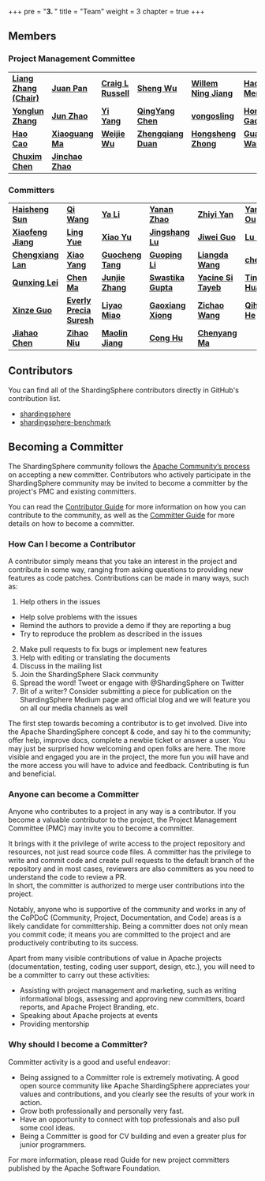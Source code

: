 +++
pre = "<b>3. </b>"
title = "Team"
weight = 3
chapter = true
+++

## Members

### Project Management Committee

<table style="table-layout:fixed">
    <tr>
        <td>
            <a href="https://github.com/terrymanu" target="_blank">
               <b>Liang Zhang (Chair)</b>
            </a>
        </td>
        <td>
            <a href="https://github.com/tristaZero" target="_blank">
                <b>Juan Pan</b>
            </a>
        </td>
        <td>
            <a href="https://github.com/craiglrussell" target="_blank">
                <b>Craig L Russell</b>
            </a>
        </td>
        <td>
            <a href="https://github.com/wu-sheng" target="_blank">
                <b>Sheng Wu</b>
            </a>
        </td>
        <td>
            <a href="https://github.com/WillemJiang" target="_blank">
                <b>Willem Ning Jiang</b>
            </a>
        </td>
        <td>
            <a href="https://github.com/menghaoranss" target="_blank">
                <b>Haoran Meng</b>
            </a>
        </td>
        <td>
            <a href="https://github.com/kimmking" target="_blank">
                <b>Kimm King</b>
            </a>
        </td>
    </tr>
    <tr>
        <td>
            <a href="https://github.com/tuohai666" target="_blank">
                <b>Yonglun Zhang</b>
            </a>
        </td>
        <td>
            <a href="https://github.com/cherrylzhao" target="_blank">
                <b>Jun Zhao</b>
            </a>
        </td>
        <td>
            <a href="https://github.com/KomachiSion" target="_blank">
                <b>Yi Yang</b>
            </a>
        </td>
        <td>
            <a href="https://github.com/beckhampu" target="_blank">
                <b>QingYang Chen</b>
            </a>
        </td>
        <td>
            <a href="https://github.com/vongosling" target="_blank">
                <b>vongosling</b>
            </a>
        </td>
        <td>
            <a href="https://github.com/hanahmily" target="_blank">
                <b>Hongtao Gao</b>
            </a>
        </td>
        <td>
            <a href="https://github.com/codefairy08" target="_blank">
                <b>Hongjun Du</b>
            </a>
        </td>
    </tr>
    <tr>
        <td>
            <a href="https://github.com/haocao" target="_blank">
                <b>Hao Cao</b>
            </a>
        </td>
        <td>
            <a href="https://github.com/maxiaoguang64" target="_blank">
                <b>Xiaoguang Ma</b>
            </a>
        </td>
        <td>
            <a href="https://github.com/TeslaCN" target="_blank">
                <b>Weijie Wu</b>
            </a>
        </td>
        <td>
            <a href="https://github.com/strongduanmu" target="_blank">
                <b>Zhengqiang Duan</b>
            </a>
        </td>
        <td>
            <a href="https://github.com/sandynz" target="_blank">
                <b>Hongsheng Zhong</b>
            </a>
        </td>
        <td>
            <a href="https://github.com/wgy8283335" target="_blank">
                <b>Guangyuan Wang</b>
            </a>
        </td>
        <td>
            <a href="https://github.com/RaigorJiang" target="_blank">
                <b>Longtao Jiang</b>
            </a>
        </td>
    </tr>
    <tr>
        <td>
            <a href="https://github.com/tuichenchuxin" target="_blank">
                <b>Chuxim Chen</b>
            </a>
        </td>
        <td>
            <a href="https://github.com/zhaojinchao95" target="_blank">
                <b>Jinchao Zhao</b>
            </a>
        </td>
    </tr>
</table>

### Committers

<table style="table-layout:fixed">
    <tr>
        <td>
            <a href="https://github.com/sunbufu" target="_blank">
                <b>Haisheng Sun</b>
            </a>
        </td>
        <td>
            <a href="https://github.com/wqzwh" target="_blank">
                <b>Qi Wang</b>
            </a>
        </td>
        <td>
            <a href="https://github.com/betterjava" target="_blank">
                <b>Ya Li</b>
            </a>
        </td>
        <td>
            <a href="https://github.com/nancyzrh" target="_blank">
                <b>Yanan Zhao</b>
            </a>
        </td>
        <td>
            <a href="https://github.com/yanyzy" target="_blank">
                <b>Zhiyi Yan</b>
            </a>
        </td>
        <td>
            <a href="https://github.com/avalon566" target="_blank">
                <b>YangWen Ou</b>
            </a>
        </td>
        <td>
            <a href="https://github.com/dongzl" target="_blank">
                <b>Zonglei Dong</b>
            </a>
        </td>
    </tr>
    <tr>
        <td>
            <a href="https://github.com/SteNicholas" target="_blank">
                <b>Xiaofeng Jiang</b>
            </a>
        </td>
        <td>
            <a href="https://github.com/yue530tom" target="_blank">
                <b>Ling Yue</b>
            </a>
        </td>
        <td>
            <a href="https://github.com/yu199195" target="_blank">
                <b>Xiao Yu</b>
            </a>
        </td>
        <td>
            <a href="https://github.com/jingshanglu" target="_blank">
                <b>Jingshang Lu</b>
            </a>
        </td>
        <td>
            <a href="https://github.com/Technoboy-" target="_blank">
                <b>Jiwei Guo</b>
            </a>
        </td>
        <td>
            <a href="https://github.com/Lucas-307" target="_blank">
                <b>Lu Qiu</b>
            </a>
        </td>
        <td>
            <a href="https://github.com/ThanoshanMV" target="_blank">
                <b>Thanoshan MV</b>
            </a>
        </td>
    </tr>
    <tr>
        <td>
            <a href="https://github.com/lanchengx" target="_blank">
                <b>Chengxiang Lan</b>
            </a>
        </td>
        <td>
            <a href="https://github.com/yx9o" target="_blank">
                <b>Xiao Yang</b>
            </a>
        </td>
        <td>
            <a href="https://github.com/totalo" target="_blank">
                <b>Guocheng Tang</b>
            </a>
        </td>
        <td>
            <a href="https://github.com/LeeGuoPing" target="_blank">
                <b>Guoping Li</b>
            </a>
        </td>
         <td>
            <a href="https://github.com/Liangda-w" target="_blank">
                <b>Liangda Wang</b>
            </a>
         </td>
        <td>
            <a href="https://github.com/cheese8" target="_blank">
                <b>cheese8</b>
            </a>
        </td>
        <td>
            <a href="https://github.com/soulasuna" target="_blank">
                <b>Yang Hou</b>
            </a>
        </td>
    </tr>
    <tr>
        <td>
            <a href="https://github.com/galaxylqx" target="_blank">
                <b>Qunxing Lei</b>
            </a>
        </td>
        <td>
            <a href="https://github.com/magestacks" target="_blank">
                <b>Chen Ma</b>
            </a>
        </td>
        <td>
            <a href="https://github.com/JiekerTime" target="_blank">
                <b>Junjie Zhang</b>
            </a>
        </td>
        <td>
            <a href="https://github.com/Swastyy" target="_blank">
                <b>Swastika Gupta</b>
            </a>
        </td>
        <td>
            <a href="https://github.com/yy2so" target="_blank">
                <b>Yacine Si Tayeb</b>
            </a>
        </td>
        <td>
            <a href="https://github.com/natehuangting" target="_blank">
                <b>Ting Huang</b>
            </a>
        </td>
       <td>
            <a href="https://github.com/taojintianxia" target="_blank">
                <b>Nianjun Sun</b>
            </a>
        </td>
    </tr>
    <tr>
        <td>
            <a href="https://github.com/azexcy" target="_blank">
                <b>Xinze Guo</b>
            </a>
        </td>
        <td>
            <a href="https://github.com/everly-gif" target="_blank">
                <b>Everly Precia Suresh</b>
            </a>
        </td>
        <td>
            <a href="https://github.com/mlycore" target="_blank">
                <b>Liyao Miao</b>
            </a>
        </td>
        <td>
            <a href="https://github.com/gxxiong" target="_blank">
                <b>Gaoxiang Xiong</b>
            </a>
        </td>
        <td>
            <a href="https://github.com/Qianyi951015" target="_blank">
                <b>Zichao Wang</b>
            </a>
        </td>
        <td>
            <a href="https://github.com/linghengqian" target="_blank">
                <b>Qiheng He</b>
            </a>
        </td>
        <td>
            <a href="https://github.com/flyingzc" target="_blank">
                <b>Cheng Zhang</b>
            </a>
        </td>
    </tr>
    <tr>
        <td>
            <a href="https://github.com/Pace2Car" target="_blank">
                <b>Jiahao Chen</b>
            </a>
        </td>
         <td>
            <a href="https://github.com/zihaoAK47" target="_blank">
                <b>Zihao Niu</b>
            </a>
        </td>
         <td>
            <a href="https://github.com/jiangML" target="_blank">
                <b>Maolin Jiang</b>
            </a>
        </td>
         <td>
            <a href="https://github.com/iamhucong" target="_blank">
                <b>Cong Hu</b>
            </a>
        </td>
         <td>
            <a href="https://github.com/TherChenYang" target="_blank">
                <b>Chenyang Ma</b>
            </a>
        </td>
    </tr>
</table>

## Contributors

You can find all of the ShardingSphere contributors directly in GitHub's contribution list.

- [shardingsphere](https://github.com/apache/shardingsphere/graphs/contributors)
- [shardingsphere-benchmark](https://github.com/apache/shardingsphere-benchmark)

## Becoming a Committer

The ShardingSphere community follows the [Apache Community’s process](http://community.apache.org/newcommitter.html) on accepting a new committer.
Contributors who actively participate in the ShardingSphere community may be invited to become a committer by the project's PMC and existing committers.

You can read the [Contributor Guide](/en/involved/contribute/) for more information on how you can contribute to the community, as well as the [Committer Guide](/en/involved/committer/) for more details on how to become a committer.

### How Can I become a Contributor

A contributor simply means that you take an interest in the project and contribute in some way, ranging from asking questions to providing new features as code patches.
Contributions can be made in many ways, such as: 
1. Help others in the issues
  - Help solve problems with the issues
  - Remind the authors to provide a demo if they are reporting a bug
  - Try to reproduce the problem as described in the issues
2. Make pull requests to fix bugs or implement new features
3. Help with editing or translating the documents
4. Discuss in the mailing list
5. Join the ShardingSphere Slack community
6. Spread the word! Tweet or engage with @ShardingSphere on Twitter
7. Bit of a writer? Consider submitting a piece for publication on the ShardingSphere Medium page and official blog and we will feature you on all our media channels as well

The first step towards becoming a contributor is to get involved. Dive into the Apache ShardingSphere concept & code, and say hi to the community; offer help, improve docs, complete a newbie ticket or answer a user. You may just be surprised how welcoming and open folks are here. The more visible and engaged you are in the project, the more fun you will have and the more access you will have to advice and feedback. Contributing is fun and beneficial. 

### Anyone can become a Committer 

Anyone who contributes to a project in any way is a contributor.
If you become a valuable contributor to the project, the Project Management Committee (PMC) may invite you to become a committer. 

It brings with it the privilege of write access to the project repository and resources, not just read source code files. A committer has the privilege to write and commit code and create pull requests to the default branch of the repository and in most cases, reviewers are also committers as you need to understand the code to review a PR.  
In short, the committer is authorized to merge user contributions into the project.

Notably, anyone who is supportive of the community and works in any of the CoPDoC (Community, Project, Documentation, and Code) areas is a likely candidate for committership. Being a committer does not only mean you commit code; it means you are committed to the project and are productively contributing to its success.

Apart from many visible contributions of value in Apache projects (documentation, testing, coding user support, design, etc.), you will need to be a committer to carry out these activities: 
- Assisting with project management and marketing, such as writing informational blogs, assessing and approving new committers, board reports, and Apache Project Branding, etc.
- Speaking about Apache projects at events
- Providing mentorship 

### Why should I become a Committer?

Committer activity is a good and useful endeavor: 
- Being assigned to a Committer role is extremely motivating. A good open source community like Apache ShardingSphere appreciates your values and contributions, and you clearly see the results of your work in action.
- Grow both professionally and personally very fast. 
- Have an opportunity to connect with top professionals and also pull some cool ideas.
- Being a Committer is good for CV building and even a greater plus for junior programmers.

For more information, please read Guide for new project committers published by the Apache Software Foundation.
